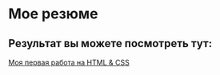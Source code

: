 # Мое резюме

## Результат вы можете посмотреть тут:

[Моя первая работа на HTML & CSS](https://xlee0x3.github.io/cv/)
